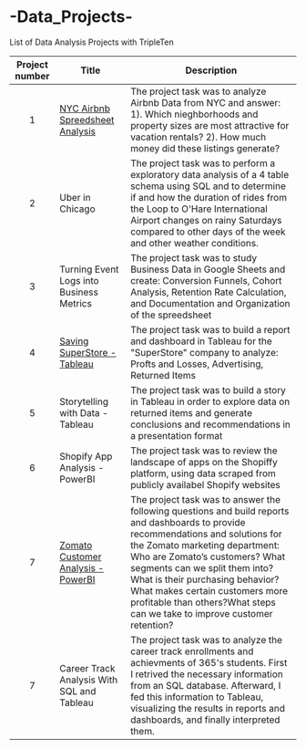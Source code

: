 # -Data_Projects-
List of Data Analysis Projects with TripleTen


| Project number | Title | Description |
| :-----------: | ----------- |----------- |
| 1 | [NYC Airbnb Spreedsheet Analysis](https://github.com/TounsiOmar/-Data_Projects-/tree/main/Project_1)| The project task was to analyze Airbnb Data from NYC and answer: 1). Which nieghborhoods and property sizes are most attractive for vacation rentals? 2). How much money did these listings generate?  |
| 2 | Uber in Chicago | The project task was to perform a exploratory data analysis of a 4 table schema using SQL and to determine if and how the duration of rides from the Loop to O'Hare International Airport changes on rainy Saturdays compared to other days of the week and other weather conditions. |
| 3 | Turning Event Logs into Business Metrics | The project task was to study Business Data in Google Sheets and create: Conversion Funnels, Cohort Analysis, Retention Rate Calculation, and Documentation and Organization of the spreedsheet |
| 4 | [Saving SuperStore - Tableau](https://github.com/TounsiOmar/-Data_Projects-/tree/main/Project_2) | The project task was to build a report and dashboard in Tableau for the "SuperStore" company to analyze: Profts and Losses, Advertising, Returned Items|
| 5 | Storytelling with Data - Tableau | The project task was to build a story in Tableau in order to explore data on returned items and generate conclusions and recommendations in a presentation format|
| 6 | Shopify App Analysis - PowerBI | The project task was to review the landscape of apps on the Shopiffy platform, using data scraped from publicly availabel Shopify websites|
| 7 | [Zomato Customer Analysis - PowerBI](https://github.com/TounsiOmar/-Data_Projects-/tree/main/Project_3) | The project task was to answer the following questions and build reports and dashboards to provide recommendations and solutions for the Zomato marketing department: Who are Zomato’s customers? What segments can we split them into? What is their purchasing behavior? What makes certain customers more profitable than others?What steps can we take to improve customer retention? |
| 7 | Career Track Analysis With SQL and Tableau | The project task was to analyze the career track enrollments and achievments of 365's students. First I retrived the necessary information from an SQL database. Afterward, I fed this information to Tableau, visualizing the results in reports and dashboards, and finally interpreted them. |
  



